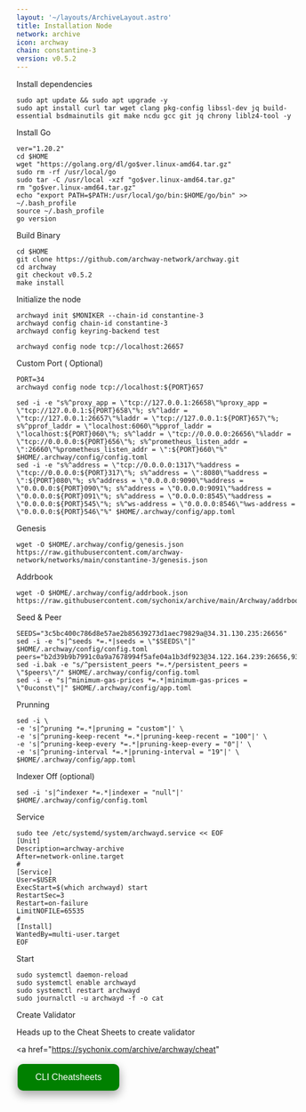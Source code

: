 ```yaml
---
layout: '~/layouts/ArchiveLayout.astro'
title: Installation Node
network: archive
icon: archway
chain: constantine-3
version: v0.5.2
---
```


 Install dependencies
```
sudo apt update && sudo apt upgrade -y
sudo apt install curl tar wget clang pkg-config libssl-dev jq build-essential bsdmainutils git make ncdu gcc git jq chrony liblz4-tool -y
```

 Install Go
```
ver="1.20.2"
cd $HOME
wget "https://golang.org/dl/go$ver.linux-amd64.tar.gz"
sudo rm -rf /usr/local/go
sudo tar -C /usr/local -xzf "go$ver.linux-amd64.tar.gz"
rm "go$ver.linux-amd64.tar.gz"
echo "export PATH=$PATH:/usr/local/go/bin:$HOME/go/bin" >> ~/.bash_profile
source ~/.bash_profile
go version
```

 Build Binary
```
cd $HOME
git clone https://github.com/archway-network/archway.git
cd archway
git checkout v0.5.2
make install
```

 Initialize the node

```
archwayd init $MONIKER --chain-id constantine-3
archwayd config chain-id constantine-3
archwayd config keyring-backend test
```
```
archwayd config node tcp://localhost:26657
```

 Custom Port ( Optional)
```
PORT=34
archwayd config node tcp://localhost:${PORT}657
```
```
sed -i -e "s%^proxy_app = \"tcp://127.0.0.1:26658\"%proxy_app = \"tcp://127.0.0.1:${PORT}658\"%; s%^laddr = \"tcp://127.0.0.1:26657\"%laddr = \"tcp://127.0.0.1:${PORT}657\"%; s%^pprof_laddr = \"localhost:6060\"%pprof_laddr = \"localhost:${PORT}060\"%; s%^laddr = \"tcp://0.0.0.0:26656\"%laddr = \"tcp://0.0.0.0:${PORT}656\"%; s%^prometheus_listen_addr = \":26660\"%prometheus_listen_addr = \":${PORT}660\"%" $HOME/.archway/config/config.toml
sed -i -e "s%^address = \"tcp://0.0.0.0:1317\"%address = \"tcp://0.0.0.0:${PORT}317\"%; s%^address = \":8080\"%address = \":${PORT}080\"%; s%^address = \"0.0.0.0:9090\"%address = \"0.0.0.0:${PORT}090\"%; s%^address = \"0.0.0.0:9091\"%address = \"0.0.0.0:${PORT}091\"%; s%^address = \"0.0.0.0:8545\"%address = \"0.0.0.0:${PORT}545\"%; s%^ws-address = \"0.0.0.0:8546\"%ws-address = \"0.0.0.0:${PORT}546\"%" $HOME/.archway/config/app.toml
```
 Genesis
```
wget -O $HOME/.archway/config/genesis.json https://raw.githubusercontent.com/archway-network/networks/main/constantine-3/genesis.json
```
 Addrbook
```
wget -O $HOME/.archway/config/addrbook.json https://raw.githubusercontent.com/sychonix/archive/main/Archway/addrbook.json
```

 Seed & Peer
```
SEEDS="3c5bc400c786d8e57ae2b85639273d1aec79829a@34.31.130.235:26656"
sed -i -e "s|^seeds *=.*|seeds = \"$SEEDS\"|" $HOME/.archway/config/config.toml
peers="b2d39b9b7991c0a9a7678994f5afe04a1b3df923@34.122.164.239:26656,930bf53d3858340d52bb7e541617740d91477ff0@335.239.130.141:26656,434015482b70fff4e6bc96299dee7b84aca01343@35.223.36.227:26656"
sed -i.bak -e "s/^persistent_peers *=.*/persistent_peers = \"$peers\"/" $HOME/.archway/config/config.toml
sed -i -e "s|^minimum-gas-prices *=.*|minimum-gas-prices = \"0uconst\"|" $HOME/.archway/config/app.toml
```

 Prunning
```
sed -i \
-e 's|^pruning *=.*|pruning = "custom"|' \
-e 's|^pruning-keep-recent *=.*|pruning-keep-recent = "100"|' \
-e 's|^pruning-keep-every *=.*|pruning-keep-every = "0"|' \
-e 's|^pruning-interval *=.*|pruning-interval = "19"|' \
$HOME/.archway/config/app.toml
```
 Indexer Off (optional)
```
sed -i 's|^indexer *=.*|indexer = "null"|' $HOME/.archway/config/config.toml
```
 Service
```
sudo tee /etc/systemd/system/archwayd.service << EOF
[Unit]
Description=archway-archive
After=network-online.target
#
[Service]
User=$USER
ExecStart=$(which archwayd) start
RestartSec=3
Restart=on-failure
LimitNOFILE=65535
#
[Install]
WantedBy=multi-user.target
EOF
```

 Start
```
sudo systemctl daemon-reload
sudo systemctl enable archwayd
sudo systemctl restart archwayd
sudo journalctl -u archwayd -f -o cat
```

 Create Validator

Heads up to the Cheat Sheets to create validator

<a href="https://sychonix.com/archive/archway/cheat" 
>
  <button style="background-color: green; border: none; color: white; padding: 15px 32px; text-align: center; text-decoration: none; display: inline-block; font-size: 16px; margin: 4px 2px; cursor: pointer; border-radius: 10px; box-shadow: 0 8px 16px 0 rgba(0,0,0,0.2), 0 6px 20px 0 rgba(0,0,0,0.19);" onmouseover="this.style.boxShadow='0 0 0 4px rgba(0,255,0,0.5)'" onmouseout="this.style.boxShadow='0 8px 16px 0 rgba(0,0,0,0.2), 0 6px 20px 0 rgba(0,0,0,0.19)'">CLI Cheatsheets</button>
</a>
